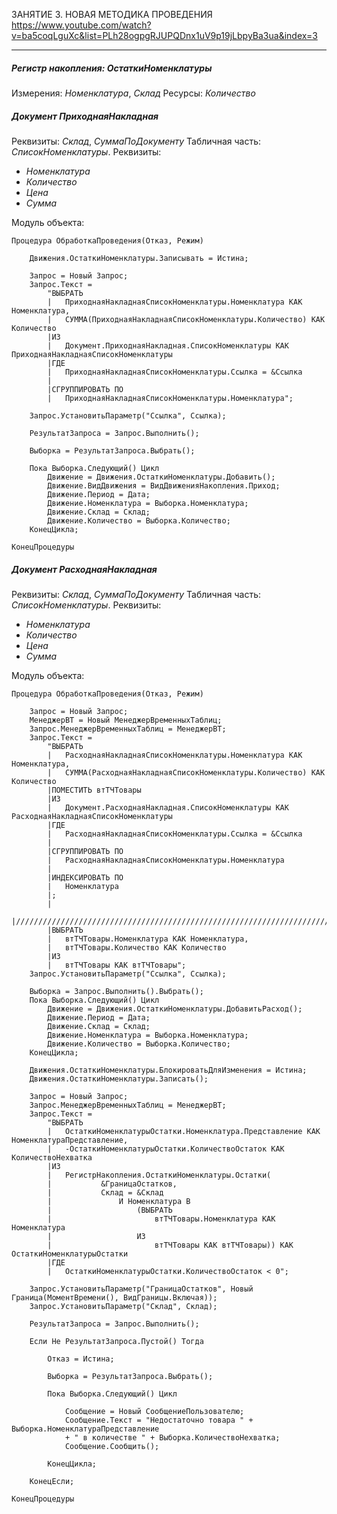 ЗАНЯТИЕ 3. НОВАЯ МЕТОДИКА ПРОВЕДЕНИЯ
https://www.youtube.com/watch?v=ba5coqLguXc&list=PLh28ogpgRJUPQDnx1uV9p19jLbpyBa3ua&index=3

---
##### Регистр накопления: **ОстаткиНоменклатуры**
Измерения: *Номенклатура*, *Склад*
Ресурсы: *Количество*

##### Документ **ПриходнаяНакладная**
Реквизиты: *Склад*, *СуммаПоДокументу*
Табличная часть: *СписокНоменклатуры*. Реквизиты:
- *Номенклатура*
- *Количество*
- *Цена*
- *Сумма*

Модуль объекта:
```bsl
Процедура ОбработкаПроведения(Отказ, Режим)

	Движения.ОстаткиНоменклатуры.Записывать = Истина;
	
	Запрос = Новый Запрос;
	Запрос.Текст = 
		"ВЫБРАТЬ
		|	ПриходнаяНакладнаяСписокНоменклатуры.Номенклатура КАК Номенклатура,
		|	СУММА(ПриходнаяНакладнаяСписокНоменклатуры.Количество) КАК Количество
		|ИЗ
		|	Документ.ПриходнаяНакладная.СписокНоменклатуры КАК ПриходнаяНакладнаяСписокНоменклатуры
		|ГДЕ
		|	ПриходнаяНакладнаяСписокНоменклатуры.Ссылка = &Ссылка
		|
		|СГРУППИРОВАТЬ ПО
		|	ПриходнаяНакладнаяСписокНоменклатуры.Номенклатура";
	
	Запрос.УстановитьПараметр("Ссылка", Ссылка);
	
	РезультатЗапроса = Запрос.Выполнить();
	
	Выборка = РезультатЗапроса.Выбрать();
	
	Пока Выборка.Следующий() Цикл
		Движение = Движения.ОстаткиНоменклатуры.Добавить();
		Движение.ВидДвижения = ВидДвиженияНакопления.Приход;
		Движение.Период = Дата;
		Движение.Номенклатура = Выборка.Номенклатура;
		Движение.Склад = Склад;
		Движение.Количество = Выборка.Количество;		
	КонецЦикла;
	 
КонецПроцедуры
```

##### Документ **РасходнаяНакладная**
Реквизиты: *Склад*, *СуммаПоДокументу*
Табличная часть: *СписокНоменклатуры*. Реквизиты:
- *Номенклатура*
- *Количество*
- *Цена*
- *Сумма*

Модуль объекта:
```bsl
Процедура ОбработкаПроведения(Отказ, Режим)

	Запрос = Новый Запрос;
	МенеджерВТ = Новый МенеджерВременныхТаблиц;
	Запрос.МенеджерВременныхТаблиц = МенеджерВТ;
	Запрос.Текст = 
		"ВЫБРАТЬ
		|	РасходнаяНакладнаяСписокНоменклатуры.Номенклатура КАК Номенклатура,
		|	СУММА(РасходнаяНакладнаяСписокНоменклатуры.Количество) КАК Количество
		|ПОМЕСТИТЬ втТЧТовары
		|ИЗ
		|	Документ.РасходнаяНакладная.СписокНоменклатуры КАК РасходнаяНакладнаяСписокНоменклатуры
		|ГДЕ
		|	РасходнаяНакладнаяСписокНоменклатуры.Ссылка = &Ссылка
		|
		|СГРУППИРОВАТЬ ПО
		|	РасходнаяНакладнаяСписокНоменклатуры.Номенклатура
		|
		|ИНДЕКСИРОВАТЬ ПО
		|	Номенклатура
		|;
		|
		|////////////////////////////////////////////////////////////////////////////////
		|ВЫБРАТЬ
		|	втТЧТовары.Номенклатура КАК Номенклатура,
		|	втТЧТовары.Количество КАК Количество
		|ИЗ
		|	втТЧТовары КАК втТЧТовары";
	Запрос.УстановитьПараметр("Ссылка", Ссылка);
	
	Выборка = Запрос.Выполнить().Выбрать();
	Пока Выборка.Следующий() Цикл
		Движение = Движения.ОстаткиНоменклатуры.ДобавитьРасход();
		Движение.Период = Дата;
		Движение.Склад = Склад;
		Движение.Номенклатура = Выборка.Номенклатура;
		Движение.Количество = Выборка.Количество;
	КонецЦикла;
	
	Движения.ОстаткиНоменклатуры.БлокироватьДляИзменения = Истина;
	Движения.ОстаткиНоменклатуры.Записать();
	
	Запрос = Новый Запрос;
	Запрос.МенеджерВременныхТаблиц = МенеджерВТ;
	Запрос.Текст = 
		"ВЫБРАТЬ
		|	ОстаткиНоменклатурыОстатки.Номенклатура.Представление КАК НоменклатураПредставление,
		|	-ОстаткиНоменклатурыОстатки.КоличествоОстаток КАК КоличествоНехватка
		|ИЗ
		|	РегистрНакопления.ОстаткиНоменклатуры.Остатки(
		|			&ГраницаОстатков,
		|			Склад = &Склад
		|				И Номенклатура В
		|					(ВЫБРАТЬ
		|						втТЧТовары.Номенклатура КАК Номенклатура
		|					ИЗ
		|						втТЧТовары КАК втТЧТовары)) КАК ОстаткиНоменклатурыОстатки
		|ГДЕ
		|	ОстаткиНоменклатурыОстатки.КоличествоОстаток < 0";
	
	Запрос.УстановитьПараметр("ГраницаОстатков", Новый Граница(МоментВремени(), ВидГраницы.Включая));
	Запрос.УстановитьПараметр("Склад", Склад);
	
	РезультатЗапроса = Запрос.Выполнить();
	
	Если Не РезультатЗапроса.Пустой() Тогда
		
		Отказ = Истина;
		
		Выборка = РезультатЗапроса.Выбрать();
		
		Пока Выборка.Следующий() Цикл
			
			Сообщение = Новый СообщениеПользователю;
			Сообщение.Текст = "Недостаточно товара " + Выборка.НоменклатураПредставление 
			+ " в количестве " + Выборка.КоличествоНехватка;
			Сообщение.Сообщить();
			
		КонецЦикла;
		
	КонецЕсли;
	
КонецПроцедуры
```